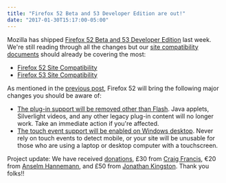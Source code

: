 ```yaml
---
title: "Firefox 52 Beta and 53 Developer Edition are out!"
date: "2017-01-30T15:17:00-05:00"
---
```

Mozilla has shipped [Firefox 52 Beta and 53 Developer Edition](https://www.mozilla.org/firefox/channel/desktop/) last week. We're still reading through all the changes but our [site compatibility documents](https://www.fxsitecompat.com/en-CA/docs/) should already be covering the most:

* [Firefox 52 Site Compatibility](https://www.fxsitecompat.com/en-CA/versions/52/)
* [Firefox 53 Site Compatibility](https://www.fxsitecompat.com/en-CA/versions/53/)

As mentioned in the [previous post](https://www.fxsitecompat.com/en-CA/blog/2016/firefox-51-beta-and-52-developer-edition-come-with-some-important-changes/), Firefox 52 will bring the following major changes you should be aware of:

* [The plug-in support will be removed other than Flash](https://www.fxsitecompat.com/en-CA/docs/2016/plug-in-support-has-been-dropped-other-than-flash/). Java applets, Silverlight videos, and any other legacy plug-in content will no longer work. Take an immediate action if you're affected.
* [The touch event support will be enabled on Windows desktop](https://www.fxsitecompat.com/en-CA/docs/2016/touch-event-support-has-been-re-enabled-on-windows-desktop/). Never rely on touch events to detect mobile, or your site will be unusable for those who are using a laptop or desktop computer with a touchscreen.

Project update: We have received [donations](https://www.fxsitecompat.com/en-CA/contribute/#donate-to-us), £30 from [Craig Francis](https://twitter.com/craigfrancis), €20 from [Anselm Hannemann](https://twitter.com/helloanselm), and £50 from [Jonathan Kingston](https://twitter.com/KingstonTime). Thank you folks!!
